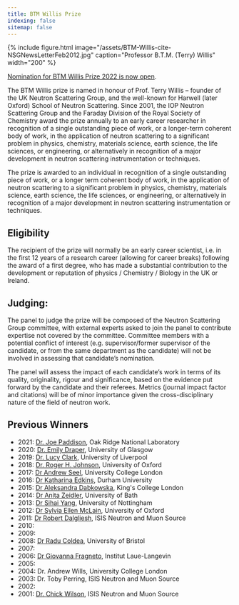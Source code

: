 ```yaml
---
title: BTM Willis Prize
indexing: false
sitemap: false
---
```


{% include figure.html image="/assets/BTM-Willis-cite-NSGNewsLetterFeb2012.jpg" caption="Professor B.T.M. (Terry) Willis" width="200" %}

[Nomination for BTM Willis Prize 2022 is now open](https://ukneutron.org/general/2022/02/15/btm-willis-nom/).

The BTM Willis prize is named in honour of Prof. Terry Willis – founder of the UK Neutron Scattering Group, and the well-known for Harwell (later Oxford) School of Neutron Scattering. Since 2001, the IOP Neutron Scattering Group and the Faraday Division of the Royal Society of Chemistry award the prize annually to an early career researcher in recognition of a single outstanding piece of work, or a longer-term coherent body of work, in the application of neutron scattering to a significant problem in physics, chemistry, materials science, earth science, the life sciences, or engineering, or alternatively in recognition of a major development in neutron scattering instrumentation or techniques.

The prize is awarded to an individual in recognition of a single outstanding piece of work, or a longer term coherent body of work, in the application of neutron scattering to a significant problem in physics, chemistry, materials science, earth science, the life sciences, or engineering, or alternatively in recognition of a major development in neutron scattering instrumentation or techniques.

## Eligibility

The recipient of the prize will normally be an early career scientist, i.e. in the first 12 years of a research career (allowing for career breaks) following the award of a first degree, who has made a substantial contribution to the development or reputation of physics / Chemistry / Biology in the UK or Ireland.

## Judging:

The panel to judge the prize will be composed of the Neutron Scattering Group committee, with external experts asked to join the panel to contribute expertise not covered by the committee. Committee members with a potential conflict of interest (e.g. supervisor/former supervisor of the candidate, or from the same department as the candidate) will not be involved in assessing that candidate’s nomination.

The panel will assess the impact of each candidate’s work in terms of its quality, originality, rigour and significance, based on the evidence put forward by the candidate and their referees.  Metrics (journal impact factor and citations) will be of minor importance given the cross-disciplinary nature of the field of neutron work.


## Previous Winners
- 2021: [Dr. Joe Paddison](https://ukneutron.org/btm-willis-2021/), Oak Ridge National Laboratory
- 2020: [Dr. Emily Draper](https://www.isis.stfc.ac.uk/Pages/BTM-Willis-Prize-2020---Dr-Emily-Draper.aspx), University of Glasgow
- 2019: [Dr. Lucy Clark](https://www.liverpool.ac.uk/physics/news/stories/title,1142243,en.html), University of Liverpool
- 2018: [Dr. Roger H. Johnson](https://www.isis.stfc.ac.uk/Pages/BTM-Willis-Prize-2018---Dr-Roger-Johnson.aspx), University of Oxford
- 2017: [Dr Andrew Seel](https://www.isis.stfc.ac.uk/Pages/Prestigious-neutron-prize-awarded-to-Dr-Andrew-Seel.aspx), University College London
- 2016: [Dr Katharina Edkins](https://www.isis.stfc.ac.uk/Pages/Exploration-into-water-and-drugs-scoops-prestigious-neutron-scattering-prize.aspx), Durham University
- 2015: [Dr Aleksandra Dabkowska](https://www.fkem1.lu.se/show-news/article/dr-aleksandra-dabkowska-gets-a-prestigious-prize/), King's College London
- 2014: [Dr Anita Zeidler](https://www.bath.ac.uk/announcements/researcher-wins-top-neutron-scattering-prize/), University of Bath
- 2013: [Dr Sihai Yang](https://www.isis.stfc.ac.uk/Pages/Dr-Sihai-Yang-wins-BTM-Willis-Prize-2013.aspx), University of Nottingham
- 2012: [Dr Sylvia Ellen McLain](https://www.isis.stfc.ac.uk/Pages/Oxford-researcher-scoops-top-neutron-prize-for-ISIS-research.aspx), University of Oxford
- 2011: [Dr Robert Dalgliesh](https://www.isis.stfc.ac.uk/Pages/ISIS-scientist-wins-neutron-prize-for-novel-nanoscience-technique.aspx), ISIS Neutron and Muon Source
- 2010:
- 2009:
- 2008: [Dr Radu Coldea](http://www.bris.ac.uk/news/2008/212017945284.html), University of Bristol
- 2007: 
- 2006: [Dr Giovanna Fragneto](https://www.ill.eu/fileadmin/user_upload/ILL/3_Users/Scientific_groups/Large_Scale_Structures/People/Giovanna_FRAGNETO/Newsletter_UKNS_2006.pdf), Institut Laue-Langevin
- 2005:
- 2004:	Dr. Andrew Wills, University College London
- 2003:	Dr. Toby Perring, ISIS Neutron and Muon Source
- 2002:
- 2001:	[Dr. Chick Wilson](https://crystallography.org.uk/old-bca-website/cnews/2002/p80.htm#will), ISIS Neutron and Muon Source

